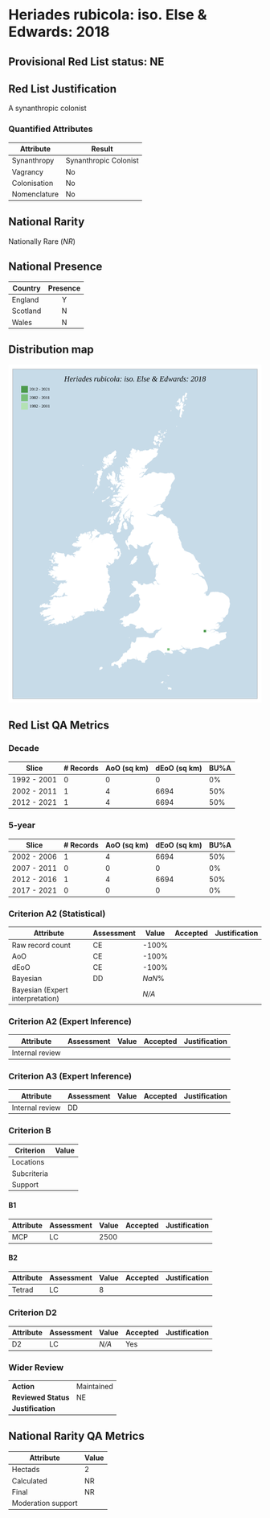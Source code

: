 # Heriades rubicola: iso. Else & Edwards: 2018

## Provisional Red List status: NE

## Red List Justification
A synanthropic colonist
### Quantified Attributes
|Attribute|Result|
|---|---|
|Synanthropy|Synanthropic Colonist|
|Vagrancy|No|
|Colonisation|No|
|Nomenclature|No|


## National Rarity
Nationally Rare (*NR*)

## National Presence
|Country|Presence
|---|:-:|
|England|Y|
|Scotland|N|
|Wales|N|


## Distribution map
![](../map/367.svg)

## Red List QA Metrics
### Decade
| Slice | # Records | AoO (sq km) | dEoO (sq km) |BU%A |
|---|---|---|---|---|
|1992 - 2001|0|0|0|0%|
|2002 - 2011|1|4|6694|50%|
|2012 - 2021|1|4|6694|50%|
### 5-year
| Slice | # Records | AoO (sq km) | dEoO (sq km) |BU%A |
|---|---|---|---|---|
|2002 - 2006|1|4|6694|50%|
|2007 - 2011|0|0|0|0%|
|2012 - 2016|1|4|6694|50%|
|2017 - 2021|0|0|0|0%|
### Criterion A2 (Statistical)
|Attribute|Assessment|Value|Accepted|Justification
|---|---|---|---|---|
|Raw record count|CE|-100%|||
|AoO|CE|-100%|||
|dEoO|CE|-100%|||
|Bayesian|DD|*NaN*%|||
|Bayesian (Expert interpretation)||*N/A*|||
### Criterion A2 (Expert Inference)
|Attribute|Assessment|Value|Accepted|Justification
|---|---|---|---|---|
|Internal review|||||
### Criterion A3 (Expert Inference)
|Attribute|Assessment|Value|Accepted|Justification
|---|---|---|---|---|
|Internal review|DD||||
### Criterion B
|Criterion| Value|
|---|---|
|Locations||
|Subcriteria||
|Support||
#### B1
|Attribute|Assessment|Value|Accepted|Justification
|---|---|---|---|---|
|MCP|LC|2500|||
#### B2
|Attribute|Assessment|Value|Accepted|Justification
|---|---|---|---|---|
|Tetrad|LC|8|||
### Criterion D2
|Attribute|Assessment|Value|Accepted|Justification
|---|---|---|---|---|
|D2|LC|*N/A*|Yes||
### Wider Review
|  |  |
|---|---|
|**Action**|Maintained|
|**Reviewed Status**|NE|
|**Justification**||


## National Rarity QA Metrics
|Attribute|Value|
|---|---|
|Hectads|2|
|Calculated|NR|
|Final|NR|
|Moderation support||




